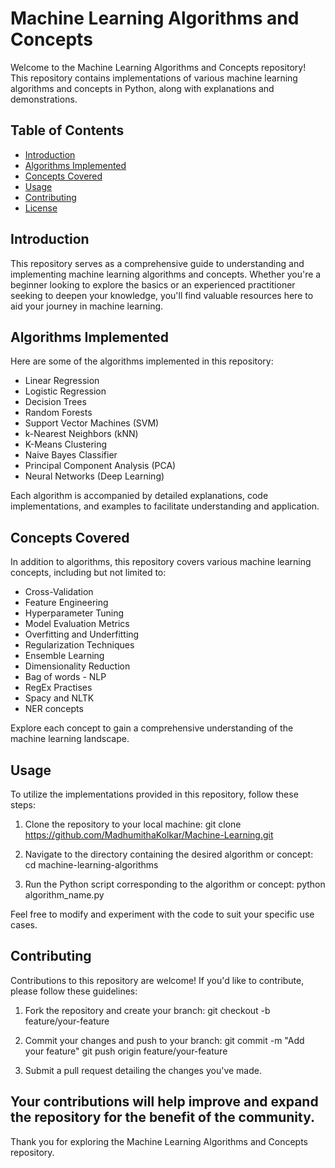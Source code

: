 # Machine Learning Algorithms and Concepts

Welcome to the Machine Learning Algorithms and Concepts repository! This repository contains implementations of various machine learning algorithms and concepts in Python, along with explanations and demonstrations.

## Table of Contents

- [Introduction](#introduction)
- [Algorithms Implemented](#algorithms-implemented)
- [Concepts Covered](#concepts-covered)
- [Usage](#usage)
- [Contributing](#contributing)
- [License](#license)

## Introduction

This repository serves as a comprehensive guide to understanding and implementing machine learning algorithms and concepts. Whether you're a beginner looking to explore the basics or an experienced practitioner seeking to deepen your knowledge, you'll find valuable resources here to aid your journey in machine learning.

## Algorithms Implemented

Here are some of the algorithms implemented in this repository:

- Linear Regression
- Logistic Regression
- Decision Trees
- Random Forests
- Support Vector Machines (SVM)
- k-Nearest Neighbors (kNN)
- K-Means Clustering
- Naive Bayes Classifier
- Principal Component Analysis (PCA)
- Neural Networks (Deep Learning)

Each algorithm is accompanied by detailed explanations, code implementations, and examples to facilitate understanding and application.

## Concepts Covered

In addition to algorithms, this repository covers various machine learning concepts, including but not limited to:

- Cross-Validation
- Feature Engineering
- Hyperparameter Tuning
- Model Evaluation Metrics
- Overfitting and Underfitting
- Regularization Techniques
- Ensemble Learning
- Dimensionality Reduction
- Bag of words - NLP
- RegEx Practises
- Spacy and NLTK
- NER concepts 

Explore each concept to gain a comprehensive understanding of the machine learning landscape.

## Usage

To utilize the implementations provided in this repository, follow these steps:

1. Clone the repository to your local machine:
git clone https://github.com/MadhumithaKolkar/Machine-Learning.git

2. Navigate to the directory containing the desired algorithm or concept:
cd machine-learning-algorithms

3. Run the Python script corresponding to the algorithm or concept:
python algorithm_name.py

Feel free to modify and experiment with the code to suit your specific use cases.

## Contributing

Contributions to this repository are welcome! If you'd like to contribute, please follow these guidelines:

1. Fork the repository and create your branch:
git checkout -b feature/your-feature


2. Commit your changes and push to your branch:
git commit -m "Add your feature"
git push origin feature/your-feature

3. Submit a pull request detailing the changes you've made.

Your contributions will help improve and expand the repository for the benefit of the community.
---

Thank you for exploring the Machine Learning Algorithms and Concepts repository.
